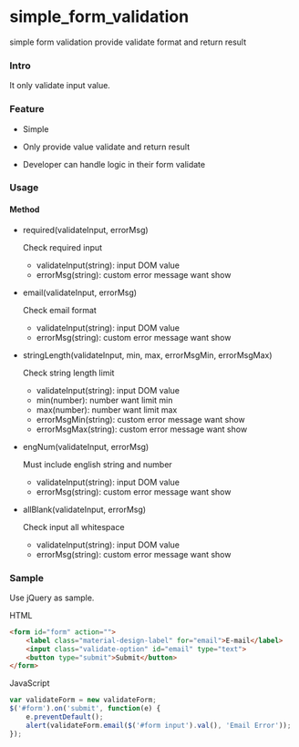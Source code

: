 simple_form_validation
======================

simple form validation provide validate format and return result

### Intro

It only validate input value.

### Feature

* Simple

* Only provide value validate and return result

* Developer can handle logic in their form validate

### Usage

#### Method

* required(validateInput, errorMsg)

    Check required input
    * validateInput(string): input DOM value
    * errorMsg(string): custom error message want show

* email(validateInput, errorMsg)

    Check email format
    * validateInput(string): input DOM value
    * errorMsg(string): custom error message want show

* stringLength(validateInput, min, max, errorMsgMin, errorMsgMax)

    Check string length limit
    * validateInput(string): input DOM value
    * min(number): number want limit min
    * max(number): number want limit max
    * errorMsgMin(string): custom error message want show
    * errorMsgMax(string): custom error message want show

* engNum(validateInput, errorMsg)

    Must include english string and number
    * validateInput(string): input DOM value
    * errorMsg(string): custom error message want show

* allBlank(validateInput, errorMsg)

    Check input all whitespace
    * validateInput(string): input DOM value
    * errorMsg(string): custom error message want show

### Sample

Use jQuery as sample.

HTML

```html
<form id="form" action="">
    <label class="material-design-label" for="email">E-mail</label>
    <input class="validate-option" id="email" type="text">
    <button type="submit">Submit</button>
</form>
```

JavaScript

```javascript
var validateForm = new validateForm;
$('#form').on('submit', function(e) {
    e.preventDefault();
    alert(validateForm.email($('#form input').val(), 'Email Error'));
});
```
